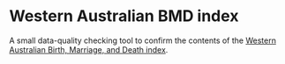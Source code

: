 Western Australian BMD index
============================

A small data-quality checking tool to confirm the contents of
the [Western Australian Birth, Marriage, and Death index](https://www.wa.gov.au/organisation/department-of-justice/online-index-search-tool).
